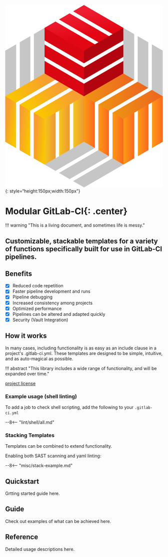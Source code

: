 ![Logo](images/logo.png){: style=“height:150px;width:150px”}

# Modular GitLab-CI{: .center}

!!! warning "This is a living document, and sometimes life is messy."

## Customizable, stackable templates for a variety of functions specifically built for use in GitLab-CI pipelines.

## Benefits

- [X] Reduced code repetition
- [X] Faster pipeline development and runs
- [X] Pipeline debugging
- [X] Increased consistency among projects
- [X] Optimized performance
- [X] Pipelines can be altered and adapted quickly
- [X] Security (Vault Integration)

## How it works

In many cases, including functionality is as easy as an include clause in a project's .gitlab-ci.yml. These templates are designed to be simple, intuitive, and as auto-magical as possible.

!!! abstract "This library includes a wide range of functionality, and will be expanded over time."

[project license](about/changelog.md)

### Example usage (shell linting)

To add a job to check shell scripting, add the following to your `.gitlab-ci.yml`

--8<-- "lint/shell/all.md"

### Stacking Templates

Templates can be combined to extend functionality.

Enabling both SAST scanning and yaml linting:

--8<-- "misc/stack-example.md"

## Quickstart

Grtting started guide here.

## Guide

Check out examples of what can be achieved here.

## Reference

Detailed usage descriptions here.